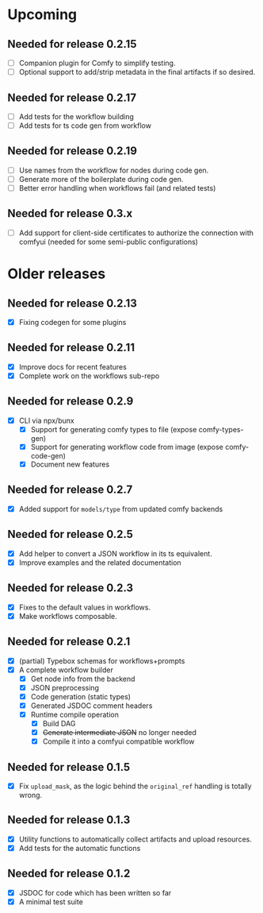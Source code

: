 # Upcoming

## Needed for release 0.2.15

- [ ] Companion plugin for Comfy to simplify testing.
- [ ] Optional support to add/strip metadata in the final artifacts if so desired.

## Needed for release 0.2.17

- [ ] Add tests for the workflow building
- [ ] Add tests for ts code gen from workflow

## Needed for release 0.2.19

- [ ] Use names from the workflow for nodes during code gen.
- [ ] Generate more of the boilerplate during code gen.
- [ ] Better error handling when workflows fail (and related tests)

## Needed for release 0.3.x

- [ ] Add support for client-side certificates to authorize the connection with comfyui (needed for some semi-public configurations)

# Older releases

## Needed for release 0.2.13

- [x] Fixing codegen for some plugins

## Needed for release 0.2.11

- [x] Improve docs for recent features
- [x] Complete work on the workflows sub-repo

## Needed for release 0.2.9

- [x] CLI via npx/bunx
  - [x] Support for generating comfy types to file (expose comfy-types-gen)
  - [x] Support for generating workflow code from image (expose comfy-code-gen)
  - [x] Document new features

## Needed for release 0.2.7

- [x] Added support for `models/type` from updated comfy backends

## Needed for release 0.2.5

- [x] Add helper to convert a JSON workflow in its ts equivalent.
- [x] Improve examples and the related documentation

## Needed for release 0.2.3

- [x] Fixes to the default values in workflows.
- [x] Make workflows composable.

## Needed for release 0.2.1

- [x] (partial) Typebox schemas for workflows+prompts
- [x] A complete workflow builder
  - [x] Get node info from the backend
  - [x] JSON preprocessing
  - [x] Code generation (static types)
  - [x] Generated JSDOC comment headers
  - [x] Runtime compile operation
    - [x] Build DAG
    - [x] ~~Generate intermediate JSON~~ no longer needed
    - [x] Compile it into a comfyui compatible workflow

## Needed for release 0.1.5

- [x] Fix `upload_mask`, as the logic behind the `original_ref` handling is totally wrong.

## Needed for release 0.1.3

- [x] Utility functions to automatically collect artifacts and upload resources.
- [x] Add tests for the automatic functions

## Needed for release 0.1.2

- [x] JSDOC for code which has been written so far
- [x] A minimal test suite
